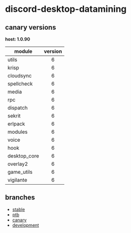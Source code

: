 # discord-desktop-datamining

## canary versions

**host: 1.0.90**

| module | version |
| ------ | :-----: |
| utils | 6 |
| krisp | 6 |
| cloudsync | 6 |
| spellcheck | 6 |
| media | 6 |
| rpc | 6 |
| dispatch | 6 |
| sekrit | 6 |
| erlpack | 6 |
| modules | 6 |
| voice | 6 |
| hook | 6 |
| desktop_core | 6 |
| overlay2 | 6 |
| game_utils | 6 |
| vigilante | 6 |

## branches

- [stable](https://github.com/OpenAsar/discord-desktop-datamining/tree/stable)
- [ptb](https://github.com/OpenAsar/discord-desktop-datamining/tree/ptb)
- [canary](https://github.com/OpenAsar/discord-desktop-datamining/tree/canary)
- [development](https://github.com/OpenAsar/discord-desktop-datamining/tree/development)